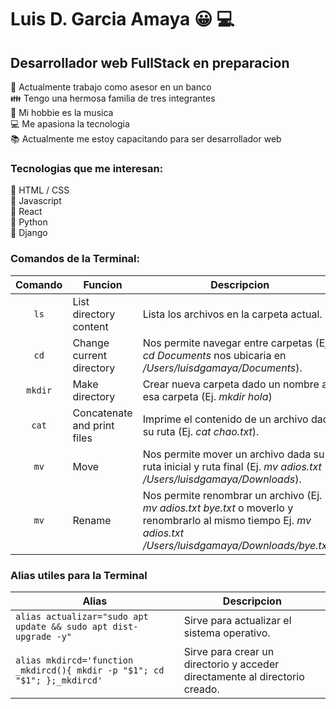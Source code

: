 # Luis D. Garcia Amaya  :grinning: :computer:

## Desarrollador web FullStack en preparacion
:bank: Actualmente trabajo como asesor en un banco  
:family: Tengo una hermosa familia de tres integrantes  
:guitar: Mi hobbie es la musica  
:computer: Me apasiona la tecnologia  
:books: Actualmente me estoy capacitando para ser desarrollador web
### Tecnologias que me interesan:
:memo: HTML / CSS  
:memo: Javascript  
:memo: React  
:memo: Python  
:memo: Django  

### Comandos de la Terminal:

|Comando|Funcion|Descripcion|
|:-:|-|-|
|`ls`|List directory content|Lista los archivos en la carpeta actual.|
|`cd`|Change current directory|Nos permite navegar entre carpetas (Ej. *cd Documents* nos ubicaria en */Users/luisdgamaya/Documents*).|
|`mkdir`|Make directory|Crear nueva carpeta dado un nombre a esa carpeta (Ej. *mkdir hola*)|
|`cat`|Concatenate and print files|Imprime el contenido de un archivo dada su ruta (Ej. *cat chao.txt*).|
|`mv`|Move|Nos permite mover un archivo dada su ruta inicial y ruta final (Ej. *mv adios.txt /Users/luisdgamaya/Downloads*).|
|`mv`|Rename|Nos permite renombrar un archivo (Ej. *mv adios.txt bye.txt* o moverlo y renombrarlo al mismo tiempo Ej. *mv adios.txt /Users/luisdgamaya/Downloads/bye.txt*).|

[^1]: Tambien nos permite renombrar un archivo (Ej. *mv adios.txt bye.txt* o moverlo y renombrarlo al mismo tiempo Ej. *mv adios.txt /Users/luisdgamaya/Downloads/bye.txt*).|

### Alias utiles para la Terminal
|Alias|Descripcion|
|-|-|
|`alias actualizar="sudo apt update && sudo apt dist-upgrade -y"`|Sirve para actualizar el sistema operativo.|
|`alias mkdircd='function _mkdircd(){ mkdir -p "$1"; cd "$1"; };_mkdircd'`|Sirve para crear un directorio y acceder directamente al directorio creado.|
